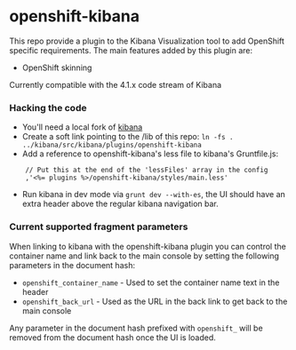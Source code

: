 # openshift-kibana
This repo provide a plugin to the Kibana Visualization tool to 
add OpenShift specific requirements.  The main features added
by this plugin are:

* OpenShift skinning

Currently compatible with the 4.1.x code stream of Kibana

### Hacking the code
* You'll need a local fork of [kibana](https://github.com/elastic/kibana)
* Create a soft link pointing to the <root>/lib of this repo: `ln -fs . ../kibana/src/kibana/plugins/openshift-kibana`
* Add a reference to openshift-kibana's less file to kibana's Gruntfile.js:

```
    // Put this at the end of the 'lessFiles' array in the config
    ,'<%= plugins %>/openshift-kibana/styles/main.less'
```
* Run kibana in dev mode via `grunt dev --with-es`, the UI should have an extra header above the regular kibana navigation bar.

### Current supported fragment parameters
When linking to kibana with the openshift-kibana plugin you can control the container name and link back to the main console by setting the following parameters in the document hash:

* `openshift_container_name` - Used to set the container name text in the header
* `openshift_back_url` - Used as the URL in the back link to get back to the main console

Any parameter in the document hash prefixed with `openshift_` will be removed from the document hash once the UI is loaded.
